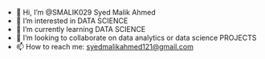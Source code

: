 - 👋 Hi, I’m @SMALIK029 Syed Malik Ahmed
- 👀 I’m interested in DATA SCIENCE
- 🌱 I’m currently learning DATA SCIENCE
- 💞️ I’m looking to collaborate on data analytics or data science PROJECTS
- 📫 How to reach me: syedmalikahmed121@gmail.com
<!---
SMALIK029/SMALIK029 is a ✨ special ✨ repository because its `README.md` (this file) appears on your GitHub profile.
You can click the Preview link to take a look at your changes.
--->
